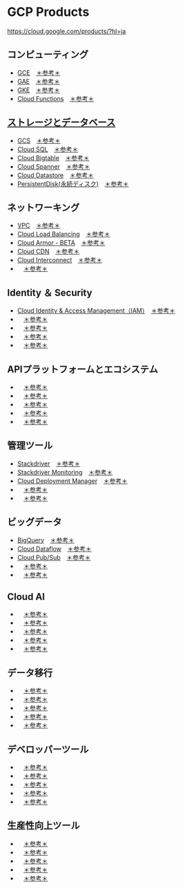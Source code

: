 # GCP Products

https://cloud.google.com/products/?hl=ja

## コンピューティング

- [GCE](compute/gce.md)　[＊参考＊](https://cloud.google.com/compute/?hl=ja)
- [GAE](compute/gae.md)　[＊参考＊](https://cloud.google.com/appengine/?hl=ja)
- [GKE](compute/gke.md)　[＊参考＊](https://cloud.google.com/kubernetes-engine/?hl=ja)
- [Cloud Functions](compute/cfunctions.md)　[＊参考＊](https://cloud.google.com/functions/?hl=ja)

## [ストレージとデータベース](storage/README.md)

- [GCS](storage/gcs.md)　[＊参考＊](https://cloud.google.com/storage/?hl=ja)
- [Cloud SQL](storage/csql.md)　[＊参考＊](https://cloud.google.com/sql/?hl=ja)
- [Cloud Bigtable](storage/cbigtable.md)　[＊参考＊](https://cloud.google.com/bigtable/?hl=ja)
- [Cloud Spanner](storage/cspanner.md)　[＊参考＊](https://cloud.google.com/spanner/?hl=ja)
- [Cloud Datastore](storage/cdatastore.md)　[＊参考＊](https://cloud.google.com/datastore/?hl=ja)
- [PersistentDisk(永続ディスク)](storage/persistent-disk.md)　[＊参考＊](https://cloud.google.com/persistent-disk/?hl=ja)

## ネットワーキング

- [VPC](networking/vpc.md)　[＊参考＊](https://cloud.google.com/vpc/?hl=ja)
- [Cloud Load Balancing](networking/lb.md)　[＊参考＊](https://cloud.google.com/load-balancing/?hl=ja)
- [Cloud Armor - BETA](networking/armor.md)　[＊参考＊](https://cloud.google.com/armor/?hl=ja)
- [Cloud CDN](networking/cdn.md)　[＊参考＊](https://cloud.google.com/cdn/?hl=ja)
- [Cloud Interconnect](networking/interconnect.md)　[＊参考＊](https://cloud.google.com/interconnect/?hl=ja)
- [](networking/)　[＊参考＊]()

## Identity ＆ Security

- [Cloud Identity & Access Management（IAM）](identity-security/iam.md)　[＊参考＊](https://cloud.google.com/iam/?hl=ja)
- [](identity-security/)　[＊参考＊]()
- [](identity-security/)　[＊参考＊]()
- [](identity-security/)　[＊参考＊]()
- [](identity-security/)　[＊参考＊]()

## APIプラットフォームとエコシステム

- [](api-platform/)　[＊参考＊]()
- [](api-platform/)　[＊参考＊]()
- [](api-platform/)　[＊参考＊]()
- [](api-platform/)　[＊参考＊]()
- [](api-platform/)　[＊参考＊]()

## 管理ツール

- [Stackdriver](management/sd.md)　[＊参考＊](https://cloud.google.com/deployment-manager/?hl=ja)
- [Stackdriver Monitoring](management/monitoring.md)　[＊参考＊](https://cloud.google.com/monitoring/?hl=ja)
- [Cloud Deployment Manager](management/cdm.md)　[＊参考＊](https://cloud.google.com/deployment-manager/?hl=ja)
- [](management/)　[＊参考＊]()
- [](management/)　[＊参考＊]()

## ビッグデータ

- [BigQuery](big-data/bq.md)　[＊参考＊](https://cloud.google.com/bigquery/?hl=ja)
- [Cloud Dataflow](big-data/dataflow.md)　[＊参考＊](https://cloud.google.com/dataflow/?hl=ja)
- [Cloud Pub/Sub](big-data/pubsub.md)　[＊参考＊](https://cloud.google.com/pubsub/?hl=ja)
- [](big-data/)　[＊参考＊]()
- [](big-data/)　[＊参考＊]()

## Cloud AI

- []()　[＊参考＊]()
- []()　[＊参考＊]()
- []()　[＊参考＊]()
- []()　[＊参考＊]()
- []()　[＊参考＊]()

## データ移行

- [](data-transfer/)　[＊参考＊]()
- [](data-transfer/)　[＊参考＊]()
- [](data-transfer/)　[＊参考＊]()
- [](data-transfer/)　[＊参考＊]()
- [](data-transfer/)　[＊参考＊]()

## デベロッパーツール

- []()　[＊参考＊]()
- []()　[＊参考＊]()
- []()　[＊参考＊]()
- []()　[＊参考＊]()
- []()　[＊参考＊]()

## 生産性向上ツール

- []()　[＊参考＊]()
- []()　[＊参考＊]()
- []()　[＊参考＊]()
- []()　[＊参考＊]()
- []()　[＊参考＊]()
